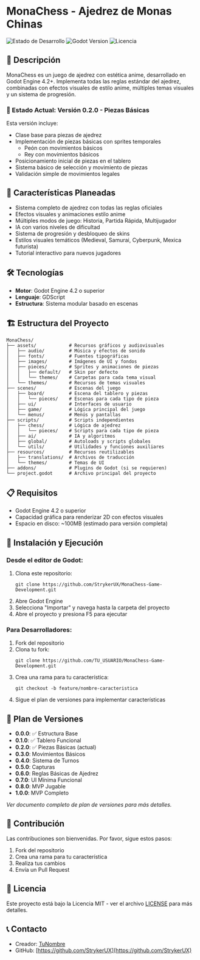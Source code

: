 # MonaChess - Ajedrez de Monas Chinas

![Estado de Desarrollo](https://img.shields.io/badge/Estado-Versión%200.2.0-yellow)
![Godot Version](https://img.shields.io/badge/Godot-v4.2%2B-blue)
![Licencia](https://img.shields.io/badge/Licencia-MIT-green)

## 📝 Descripción

MonaChess es un juego de ajedrez con estética anime, desarrollado en Godot Engine 4.2+. Implementa todas las reglas estándar del ajedrez, combinadas con efectos visuales de estilo anime, múltiples temas visuales y un sistema de progresión.

### 🚧 Estado Actual: Versión 0.2.0 - Piezas Básicas

Esta versión incluye:
- Clase base para piezas de ajedrez
- Implementación de piezas básicas con sprites temporales
  - Peón con movimientos básicos
  - Rey con movimientos básicos
- Posicionamiento inicial de piezas en el tablero
- Sistema básico de selección y movimiento de piezas
- Validación simple de movimientos legales

## 🎯 Características Planeadas

- Sistema completo de ajedrez con todas las reglas oficiales
- Efectos visuales y animaciones estilo anime
- Múltiples modos de juego: Historia, Partida Rápida, Multijugador
- IA con varios niveles de dificultad
- Sistema de progresión y desbloqueo de skins
- Estilos visuales temáticos (Medieval, Samurai, Cyberpunk, Mexica futurista)
- Tutorial interactivo para nuevos jugadores

## 🛠️ Tecnologías

- **Motor**: Godot Engine 4.2 o superior
- **Lenguaje**: GDScript
- **Estructura**: Sistema modular basado en escenas

## 🏗️ Estructura del Proyecto

```
MonaChess/
├── assets/            # Recursos gráficos y audiovisuales
│   ├── audio/         # Música y efectos de sonido
│   ├── fonts/         # Fuentes tipográficas
│   ├── images/        # Imágenes de UI y fondos
│   ├── pieces/        # Sprites y animaciones de piezas
│   │   ├── default/   # Skin por defecto
│   │   └── themes/    # Carpetas para cada tema visual
│   └── themes/        # Recursos de temas visuales
├── scenes/            # Escenas del juego
│   ├── board/         # Escena del tablero y piezas
│   │   └── pieces/    # Escenas para cada tipo de pieza
│   ├── ui/            # Interfaces de usuario
│   ├── game/          # Lógica principal del juego
│   └── menus/         # Menús y pantallas
├── scripts/           # Scripts independientes
│   ├── chess/         # Lógica de ajedrez
│   │   └── pieces/    # Scripts para cada tipo de pieza
│   ├── ai/            # IA y algoritmos
│   ├── global/        # Autoloads y scripts globales
│   └── utils/         # Utilidades y funciones auxiliares
├── resources/         # Recursos reutilizables
│   ├── translations/  # Archivos de traducción
│   └── themes/        # Temas de UI
├── addons/            # Plugins de Godot (si se requieren)
└── project.godot      # Archivo principal del proyecto
```

## 📋 Requisitos

- Godot Engine 4.2 o superior
- Capacidad gráfica para renderizar 2D con efectos visuales
- Espacio en disco: ~100MB (estimado para versión completa)

## 🚀 Instalación y Ejecución

### Desde el editor de Godot:

1. Clona este repositorio:
   ```
   git clone https://github.com/StrykerUX/MonaChess-Game-Development.git
   ```
2. Abre Godot Engine
3. Selecciona "Importar" y navega hasta la carpeta del proyecto
4. Abre el proyecto y presiona F5 para ejecutar

### Para Desarrolladores:

1. Fork del repositorio
2. Clona tu fork:
   ```
   git clone https://github.com/TU_USUARIO/MonaChess-Game-Development.git
   ```
3. Crea una rama para tu característica:
   ```
   git checkout -b feature/nombre-caracteristica
   ```
4. Sigue el plan de versiones para implementar características

## 📝 Plan de Versiones

- **0.0.0**: ✅ Estructura Base
- **0.1.0**: ✅ Tablero Funcional
- **0.2.0**: ✅ Piezas Básicas (actual)
- **0.3.0**: Movimientos Básicos
- **0.4.0**: Sistema de Turnos
- **0.5.0**: Capturas
- **0.6.0**: Reglas Básicas de Ajedrez
- **0.7.0**: UI Mínima Funcional
- **0.8.0**: MVP Jugable
- **1.0.0**: MVP Completo

*Ver documento completo de plan de versiones para más detalles.*

## 👥 Contribución

Las contribuciones son bienvenidas. Por favor, sigue estos pasos:

1. Fork del repositorio
2. Crea una rama para tu característica
3. Realiza tus cambios
4. Envía un Pull Request

## 📄 Licencia

Este proyecto está bajo la Licencia MIT - ver el archivo [LICENSE](LICENSE) para más detalles.

## 📞 Contacto

- Creador: [TuNombre](mailto:tucorreo@ejemplo.com)
- GitHub: [https://github.com/StrykerUX](https://github.com/StrykerUX)
